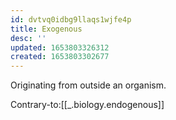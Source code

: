 ```yaml
---
id: dvtvq0idbg9llaqs1wjfe4p
title: Exogenous
desc: ''
updated: 1653803326312
created: 1653803302677
---
```


Originating from outside an organism.

Contrary-to:[[_.biology.endogenous]]
